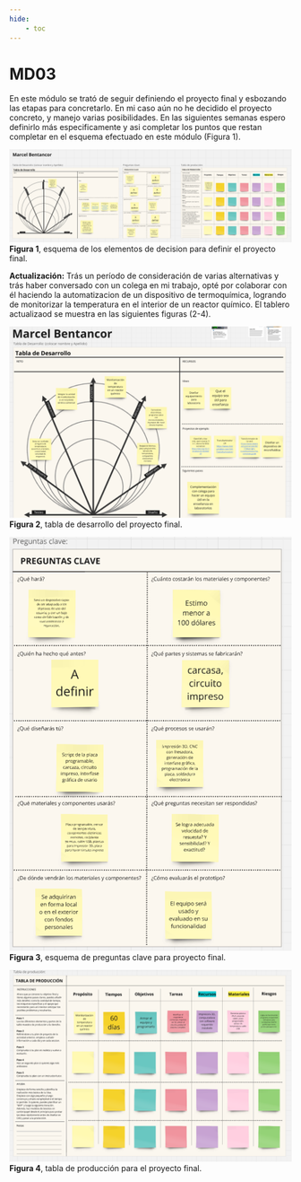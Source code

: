 ```yaml
---
hide:
    - toc
---
```


# MD03

En este módulo se trató de seguir definiendo el proyecto final y esbozando las etapas para concretarlo. En mi caso aún no he decidido el proyecto concreto, y manejo varias posibilidades. En las siguientes semanas espero definirlo más especificamente y asi completar los puntos que restan completar en el esquema efectuado en este módulo (Figura 1). 



![](../images/MD03/fig1.png)
**Figura 1**, esquema de los elementos de decision para definir el proyecto final. 

**Actualización:** 
Trás un período de consideración de varias alternativas y trás haber conversado con un colega en mi trabajo, opté por colaborar con él haciendo la automatizacion de un dispositivo de termoquímica, logrando de monitorizar la temperatura en el interior de un reactor químico. 
El tablero actualizaod se muestra en las siguientes figuras (2-4). 


![](../images/MD03/fig2.png)
**Figura 2**, tabla de desarrollo del proyecto final. 


![](../images/MD03/fig3.png)
**Figura 3**, esquema de preguntas clave para proyecto final. 


![](../images/MD03/fig4.png)
**Figura 4**, tabla de producción para el proyecto final. 



